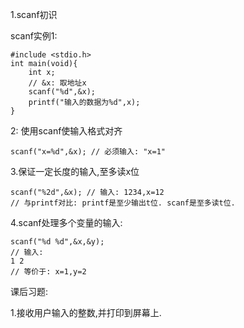 1.scanf初识

scanf实例1:

```
#include <stdio.h>
int main(void){
	int x;
	// &x: 取地址x
	scanf("%d",&x);
	printf("输入的数据为%d",x);
}
```

2: 使用scanf使输入格式对齐

```
scanf("x=%d",&x); // 必须输入: "x=1"
```

3.保证一定长度的输入,至多读x位

```
scanf("%2d",&x); // 输入: 1234,x=12
// 与printf对比: printf是至少输出t位. scanf是至多读t位.
```

4.scanf处理多个变量的输入:

```//
scanf("%d %d",&x,&y);
// 输入:
1 2
// 等价于: x=1,y=2
```



课后习题:

1.接收用户输入的整数,并打印到屏幕上.

